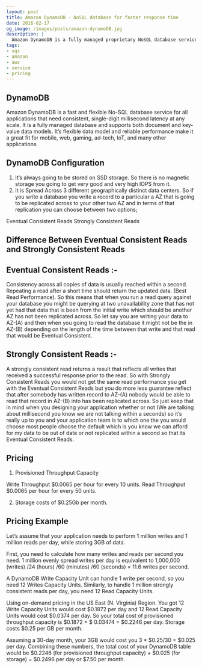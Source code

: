 ```yaml
---
layout: post
title: Amazon DynamoDB - NoSQL database for faster response time
date: 2016-02-17
og_image: /images/posts/amazon-dynamoDB.jpg
description: |
  Amazon DynamoDB is a fully managed proprietary NoSQL database service that supports key-value and document data structures
tags:
- sqs
- amazon
- aws
- service
- pricing
---
```


## DynamoDB 

Amazon DynamoDB is a fast and flexible No-SQL database service for all applications that need consistent, single-digit millisecond latency at any scale. It is a fully managed database and supports both document and key-value data models. It’s flexible data model and reliable performance make it a great fit for mobile, web, gaming, ad-tech, IoT, and many other applications.

DynamoDB Configuration
---
1. It’s always going to be stored on SSD storage. So there is no magnetic storage you going to get very good and very high IOPS from it.
2. It is Spread Across 3 different geographically distinct data centers. So if you write a database you write a record to a particular a AZ that is going to be replicated across to your other two AZ and in terms of that replication you can choose between two options;
    
<span>Eventual Consistent Reads</span>
<span>Strongly Consistent Reads</span>

## Difference Between Eventual Consistent Reads and Strongly Consistent Reads

## Eventual Consistent Reads :-

Consistency across all copies of data is usually reached within a second. Repeating a read after a short time should return the updated data. (Best Read Performance). So this means that when you run a read query against your database you might be querying at two unavailability zone that has not yet had that data that is been from the initial write which should be another AZ has not been replicated across. So let say you are writing your data to AZ-(A) and then when you going to read the database it might not be the in AZ-(B) depending on the length of the time between that write and that read that would be Eventual Consistent.  

## Strongly Consistent Reads :-    

A strongly consistent read returns a result that reflects all writes that received a successful response prior to the read. So with Strongly Consistent Reads you would not get the same read performance you get with the Eventual Consistent Reads but you do more less guarantee reflect that after somebody has written record to AZ-(A) nobody would be able to read that record in AZ-(B) into has been replicated across. So just keep that in mind when you designing your application whether or not (We are talking about millisecond you know we are not talking within a seconds) so it’s really up to you and your application team is to which one the you would choose most people choose the default which is you know we can afford for my data to be out of date or not replicated within a second so that its Eventual Consistent Reads.

Pricing
---
1. Provisioned Throughput Capacity
    
<span>Write Throughput $0.0065 per hour for every 10 units.</span>
<span>Read Throughput $0.0065 per hour for every 50 units.</span>

2. Storage costs of $0.25Gb per month.

## Pricing Example

Let’s assume that your application needs to perform 1 million writes and 1 million reads per day, while storing 3GB of data.

First, you need to calculate how many writes and reads per second you need. 1 million evenly spread writes per day is equivalent to 1,000,000 (writes) /24 (hours) /60 (minutes) /60 (seconds) = 11.6 writes per second.

A DynamoDB Write Capacity Unit can handle 1 write per second, so you need 12 Writes Capacity Units. Similarly, to handle 1 million strongly consistent reads per day, you need 12 Read Capacity Units.

Using on-demand pricing in the US East (N. Virginia) Region. You got 12 Write Capacity Units would cost $0.1872 per day and 12 Read Capacity Units would cost $0.0374 per day. So your total cost of provisioned throughput capacity is $0.1872 + $ 0.03474 = $0.2246 per day. Storage costs $0.25 per GB per month.

Assuming a 30-day month, your 3GB would cost you 3 * $0.25/30 = $0.025 per day. Combining these numbers, the total cost of your DynamoDB table would be $0.2246 (for provisioned throughput capacity) + $0.025 (for storage) = $0.2496 per day or $7.50 per month.

    

